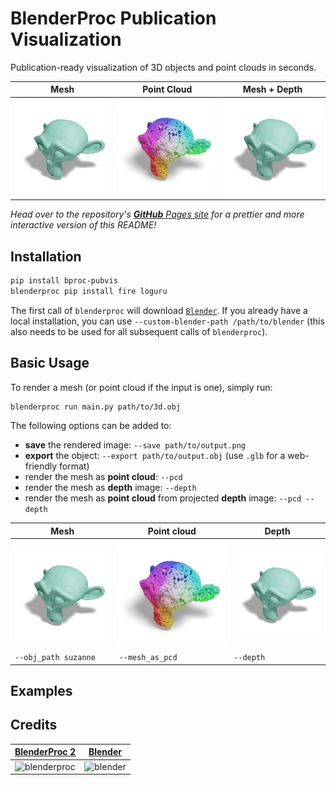 # BlenderProc Publication Visualization
Publication-ready visualization of 3D objects and point clouds in seconds.

| Mesh                            | Point Cloud                   | Mesh + Depth                           |
|---------------------------------|-------------------------------|----------------------------------------|
| ![mesh](examples/mesh.png) | ![pcd](examples/pcd.png) | ![mesh_depth](examples/mesh.png) |

_Head over to the repository's [**GitHub** Pages site](https://hummat.com/bproc-pubvis) for a prettier and more
interactive version of this README!_

## Installation
```bash
pip install bproc-pubvis
blenderproc pip install fire loguru
```

The first call of `blenderproc` will download [`Blender`](https://blender.org). If you already have a local 
installation, you can use 
`--custom-blender-path /path/to/blender` (this also needs to be used for all subsequent calls of `blenderproc`).

## Basic Usage
To render a mesh (or point cloud if the input is one), simply run:
```bash
blenderproc run main.py path/to/3d.obj
```
The following options can be added to:
* **save** the rendered image: `--save path/to/output.png`
* **export** the object: `--export path/to/output.obj` (use `.glb` for a web-friendly format)
* render the mesh as **point cloud**: `--pcd`
* render the mesh as **depth** image: `--depth`
* render the mesh as **point cloud** from projected **depth** image: `--pcd --depth`

| Mesh                            | Point cloud                                         | Depth                                          |
|---------------------------------|-----------------------------------------------------|-------------------------------------------------------|
| ![mesh](examples/mesh.png) | ![pcd](examples/pcd.png) | ![mesh_depth](examples/mesh.png) |
| `--obj_path suzanne`            | `--mesh_as_pcd`                                     | `--depth`                                             |

## Examples

## Credits

| [**BlenderProc 2**](https://github.com/DLR-RM/BlenderProc)                                                                                     | [**Blender**](https://www.blender.org)                                    |
|------------------------------------------------------------------------------------------------------------------------------------------------|---------------------------------------------------------------------------|
| ![blenderproc](https://user-images.githubusercontent.com/6104887/137109535-275a2aa3-f5fd-4173-9d16-a9a9b86f66e7.gif) | <img src="https://download.blender.org/branding/blender_logo_socket.png" alt="blender" widht="512"> | |
